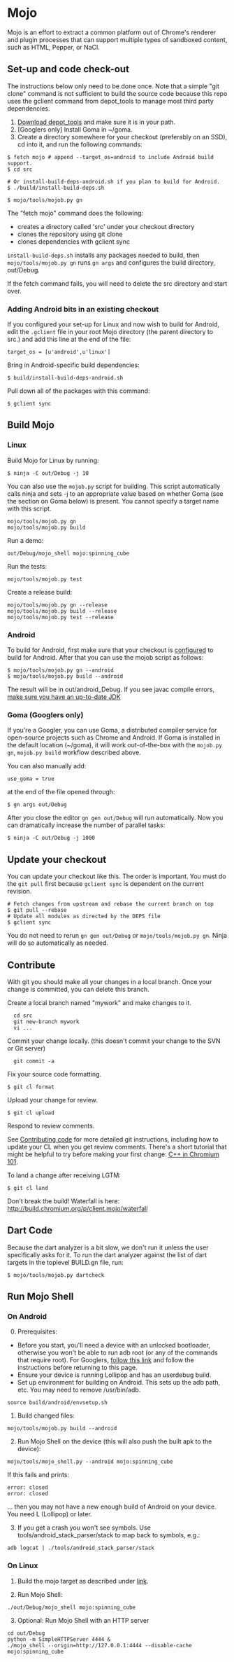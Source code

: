 Mojo
====

Mojo is an effort to extract a common platform out of Chrome's renderer and
plugin processes that can support multiple types of sandboxed content, such as
HTML, Pepper, or NaCl.

## Set-up and code check-out

The instructions below only need to be done once. Note that a simple "git clone"
command is not sufficient to build the source code because this repo uses the
gclient command from depot_tools to manage most third party dependencies.

1. [Download
   depot_tools](http://www.chromium.org/developers/how-tos/install-depot-tools)
   and make sure it is in your path.
2. [Googlers only] Install Goma in ~/goma.
3. Create a directory somewhere for your checkout (preferably on an SSD), cd
   into it, and run the following commands:


```
$ fetch mojo # append --target_os=android to include Android build support.
$ cd src

# Or install-build-deps-android.sh if you plan to build for Android.
$ ./build/install-build-deps.sh

$ mojo/tools/mojob.py gn
```

The "fetch mojo" command does the following:
- creates a directory called 'src' under your checkout directory
- clones the repository using git clone
- clones dependencies with gclient sync

`install-build-deps.sh` installs any packages needed to build, then
`mojo/tools/mojob.py gn` runs `gn args` and configures the build directory,
out/Debug.

If the fetch command fails, you will need to delete the src directory and start
over.

### <a name="configure-android"></a>Adding Android bits in an existing checkout

If you configured your set-up for Linux and now wish to build for Android, edit
the `.gclient` file in your root Mojo directory (the parent directory to src.)
and add this line at the end of the file:

```
target_os = [u'android',u'linux']
```

Bring in Android-specific build dependencies:
```
$ build/install-build-deps-android.sh 
```

Pull down all of the packages with this command:
```
$ gclient sync
```

## <a name="buildmojo"></a>Build Mojo

### Linux

Build Mojo for Linux by running:

```
$ ninja -C out/Debug -j 10
```

You can also use the `mojob.py` script for building. This script automatically
calls ninja and sets -j to an appropriate value based on whether Goma (see the
section on Goma below) is present. You cannot specify a target name with this
script.

```
mojo/tools/mojob.py gn
mojo/tools/mojob.py build
```

Run a demo:
```
out/Debug/mojo_shell mojo:spinning_cube
```

Run the tests:
```
mojo/tools/mojob.py test
```

Create a release build:
```
mojo/tools/mojob.py gn --release
mojo/tools/mojob.py build --release
mojo/tools/mojob.py test --release
```

### Android

To build for Android, first make sure that your checkout is [configured](#configure-android) to build
for Android. After that you can use the mojob script as follows:
```
$ mojo/tools/mojob.py gn --android
$ mojo/tools/mojob.py build --android
```

The result will be in out/android_Debug. If you see javac compile errors,
[make sure you have an up-to-date JDK](https://code.google.com/p/chromium/wiki/AndroidBuildInstructions#Install_Java_JDK)

### Goma (Googlers only)

If you're a Googler, you can use Goma, a distributed compiler service for
open-source projects such as Chrome and Android. If Goma is installed in the
default location (~/goma), it will work out-of-the-box with the `mojob.py gn`,
`mojob.py build` workflow described above.

You can also manually add:
```
use_goma = true
```

at the end of the file opened through:
```
$ gn args out/Debug
```

After you close the editor `gn gen out/Debug` will run automatically. Now you
can dramatically increase the number of parallel tasks:
```
$ ninja -C out/Debug -j 1000
```

## Update your checkout

You can update your checkout like this. The order is important. You must do the
`git pull` first because `gclient sync` is dependent on the current revision.
```
# Fetch changes from upstream and rebase the current branch on top
$ git pull --rebase
# Update all modules as directed by the DEPS file
$ gclient sync
```

You do not need to rerun `gn gen out/Debug` or `mojo/tools/mojob.py gn`. Ninja
will do so automatically as needed.

## Contribute

With git you should make all your changes in a local branch. Once your change is
committed, you can delete this branch.

Create a local branch named "mywork" and make changes to it.
```
  cd src
  git new-branch mywork
  vi ...
```
Commit your change locally. (this doesn't commit your change to the SVN or Git
server)

```
  git commit -a
```

Fix your source code formatting.

```
$ git cl format
```

Upload your change for review.

```
$ git cl upload
```

Respond to review comments.

See [Contributing code](http://www.chromium.org/developers/contributing-code)
for more detailed git instructions, including how to update your CL when you get
review comments. There's a short tutorial that might be helpful to try before
making your first change: [C++ in Chromium
101](http://dev.chromium.org/developers/cpp-in-chromium-101-codelab).

To land a change after receiving LGTM:
```
$ git cl land
```

Don't break the build! Waterfall is here:
http://build.chromium.org/p/client.mojo/waterfall

## Dart Code

Because the dart analyzer is a bit slow, we don't run it unless the user
specifically asks for it. To run the dart analyzer against the list of dart
targets in the toplevel BUILD.gn file, run:

```
$ mojo/tools/mojob.py dartcheck
```

## Run Mojo Shell

### On Android

0. Prerequisites:

* Before you start, you'll need a device with an unlocked bootloader,
  otherwise you won't be able to run adb root (or any of the commands that
  require root). For Googlers, [follow this
  link](http://go/mojo-internal-build-instructions) and follow the
  instructions before returning to this page.
* Ensure your device is running Lollipop and has an userdebug build.
* Set up environment for building on Android. This sets up the adb path,
  etc. You may need to remove /usr/bin/adb.

```
source build/android/envsetup.sh
```

1. Build changed files:

```
mojo/tools/mojob.py build --android
```

2. Run Mojo Shell on the device (this will also push the built apk to the
   device):

```
mojo/tools/mojo_shell.py --android mojo:spinning_cube
```

If this fails and prints:

```
error: closed
error: closed
```

... then you may not have a new enough build of Android on your device. You need
L (Lollipop) or later.

3. If you get a crash you won't see symbols. Use
   tools/android_stack_parser/stack to map back to symbols, e.g.:

```
adb logcat | ./tools/android_stack_parser/stack
```

### On Linux

1. Build the mojo target as described under [link](#buildmojo).

2. Run Mojo Shell:

```
./out/Debug/mojo_shell mojo:spinning_cube
```

3. Optional: Run Mojo Shell with an HTTP server

```
cd out/Debug
python -m SimpleHTTPServer 4444 &
./mojo_shell --origin=http://127.0.0.1:4444 --disable-cache mojo:spinning_cube
```
